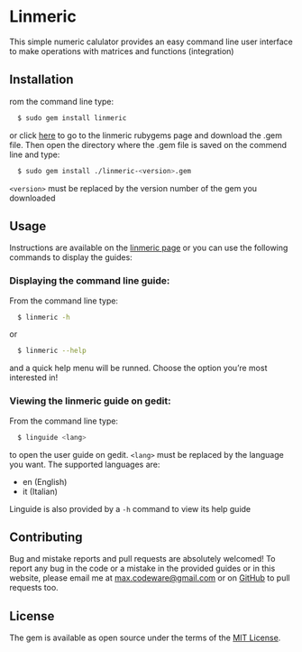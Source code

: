 # Linmeric

This simple numeric calulator provides an easy command line user interface to make operations
with matrices and functions (integration)

## Installation

rom the command line type:
```sh
  $ sudo gem install linmeric
```
or click [here](https://rubygems.org/gems/linmeric) to go to the linmeric rubygems page and download the .gem file. Then open the directory where the .gem file is saved on the commend line and type:
```sh
  $ sudo gem install ./linmeric-<version>.gem
```
`<version>` must be replaced by the version number of the gem you downloaded

## Usage
Instructions are available on the [linmeric page](https://max-codeware.github.io/linmeric/) or you can use the following commands
to display the guides:

### Displaying the command line guide:

From the command line type:
```sh
  $ linmeric -h
```
or
```sh
  $ linmeric --help
```
and a quick help menu will be runned. Choose the option you’re most interested in!

### Viewing the linmeric guide on gedit:
From the command line type:
```sh
  $ linguide <lang>
```
to open the user guide on gedit. `<lang>` must be replaced by the language you want. The supported languages are:
* en (English)
* it (Italian)

Linguide is also provided by a `-h` command to view its help guide

## Contributing

Bug and mistake reports and pull requests are absolutely welcomed! To report any bug in the code or a mistake in the provided guides or in this website, please email me at max.codeware@gmail.com or on [GitHub](https://github.com/max-codeware/linmeric/) to pull requests too.

## License

The gem is available as open source under the terms of the [MIT License](http://opensource.org/licenses/MIT).
